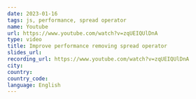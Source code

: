 ```yaml
---
date: 2023-01-16
tags: js, performance, spread operator
name: Youtube
url: https://www.youtube.com/watch?v=zqUEIQUlDnA
type: video
title: Improve performance removing spread operator
slides_url:
recording_url: https://www.youtube.com/watch?v=zqUEIQUlDnA
city:
country:
country_code:
language: English
---
```

